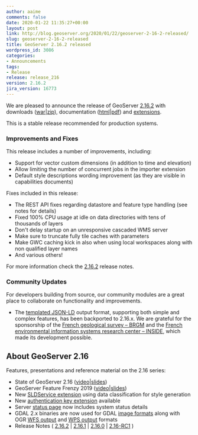 ```yaml
---
author: aaime
comments: false
date: 2020-01-22 11:35:27+00:00
layout: post
link: http://blog.geoserver.org/2020/01/22/geoserver-2-16-2-released/
slug: geoserver-2-16-2-released
title: GeoServer 2.16.2 released
wordpress_id: 3086
categories:
- Announcements
tags:
- Release
release: release_216
version: 2.16.2
jira_version: 16773
---
```





We are pleased to announce the release of GeoServer [2.16.2](http://geoserver.org/release/2.16.2/) with downloads ([war](https://sourceforge.net/projects/geoserver/files/GeoServer/2.16.2/geoserver-2.16.2-war.zip/download)|[zip](https://sourceforge.net/projects/geoserver/files/GeoServer/2.16.2/geoserver-2.16.2-bin.zip/download)), documentation ([html](https://sourceforge.net/projects/geoserver/files/GeoServer/2.16.2/geoserver-2.16.2-htmldoc.zip/download)|[pdf](https://sourceforge.net/projects/geoserver/files/GeoServer/2.16.2/geoserver-2.16.2-user-manual.pdf/download)) and [extensions](https://sourceforge.net/projects/geoserver/files/GeoServer/2.16.2/extensions/).







This is a stable release recommended for production systems.







### Improvements and Fixes







This release includes a number of improvements, including:







  * Support for vector custom dimensions (in addition to time and elevation)
  * Allow limiting the number of concurrent jobs in the importer extension
  * Default style descriptions wording improvement (as they are visible in capabilities documents)






Fixes included in this release:







  * The REST API fixes regarding datastore and feature type handling (see notes for details)
  * Fixed 100% CPU usage at idle on data directories with tens of thousands of layers
  * Don't delay startup on an unresponsive cascaded WMS server
  * Make sure to truncate fully tile caches with parameters
  * Make GWC caching kick in also when using local workspaces along with non qualified layer names
  * And various others!






For more information check the [2.16.2](https://osgeo-org.atlassian.net/secure/ReleaseNote.jspa?projectId=10000&version=16773) release notes.







### Community Updates







For developers building from source, our community modules are a great place to collaborate on functionality and improvements.







  * The [templated JSON-LD](https://docs.geoserver.org/stable/en/user/community/json-ld/index.html) output format, supporting both simple and complex features, has been backported to 2.16.x. We are grateful for the sponsorship of the [French geological survey – BRGM](https://www.brgm.eu/) and the [French environmental information systems research center – INSIDE](https://github.com/INSIDE-information-systems/), which made its development possible.





## About GeoServer 2.16

Features, presentations and reference material on the 2.16 series:

* State of GeoServer 2.16 ([video](https://media.ccc.de/v/bucharest-169-state-of-geoserver-2019)\|[slides](https://docs.google.com/presentation/d/1eVD8H023fp-mbiP8vNX2GFDXTDnciRUW7MJ57hJpzoY/edit?usp=sharing))
* GeoServer Feature Frenzy 2019 ([video](https://media.ccc.de/v/bucharest-170-geoserver-feature-frenzy)\|[slides](https://docs.google.com/presentation/d/1AfQyNenkpq-bT-EN1ef_y_50CyIKwZKnzleTQUcBu_M/edit?usp=sharing))
* New [SLDService extension](https://docs.geoserver.org/stable/en/user/extensions/sldservice/index.html) using data classification for style generation
* New [authentication key extension](https://docs.geoserver.org/stable/en/user/extensions/authkey/index.html) available
* Server [status page](https://docs.geoserver.org/stable/en/user/configuration/status.html#system-status) now includes system status details
* GDAL 2.x binaries are now used for GDAL [image formats](https://docs.geoserver.org/stable/en/user/data/raster/gdal.html) along with OGR [WFS output](https://docs.geoserver.org/stable/en/user/extensions/ogr.html) and [WPS output](https://docs.geoserver.org/stable/en/user/extensions/ogr.html#ogr-based-wps-output-format) formats
* Release Notes ( [2.16.2](https://osgeo-org.atlassian.net/secure/ReleaseNote.jspa?projectId=10000&version=16773) \| [2.16.1](https://osgeo-org.atlassian.net/secure/ReleaseNote.jspa?projectId=10000&version=16769) \| [2.16.0](https://osgeo-org.atlassian.net/secure/ReleaseNote.jspa?projectId=10000&version=16765) \| [2.16-RC1](https://osgeo-org.atlassian.net/secure/ReleaseNote.jspa?projectId=10000&version=16750) )












